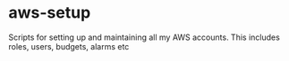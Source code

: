 # aws-setup
Scripts for setting up and maintaining all my AWS accounts. This includes roles, users, budgets, alarms etc
